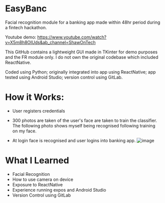 # EasyBanc
Facial recognition module for a banking app made within 48hr period during a fintech hackathon.  

Youtube demo: https://www.youtube.com/watch?v=X5m8h8OIUds&ab_channel=ShawOnTech

This GitHub contains a lightweight GUI made in TKinter for demo purposes and the FR module only. I do not own the original codebase which included ReactNative.  

Coded using Python; originally integrated into app using ReactNative; app tested using Android Studio; version control using GitLab.

# How it Works:
* User registers credentials

* 300 photos are taken of the user's face are taken to train the classifier.  The following photo shows myself being recognised following training on my face.

* At login face is recognised and user logins into banking app.
![image](https://user-images.githubusercontent.com/76686112/123320924-494c1e00-d52a-11eb-8a56-a66daf32ef6e.png)

# What I Learned

* Facial Recognition
* How to use camera on device
* Exposure to ReactNative
* Experience running expos and Android Studio
* Version Control using GitLab

